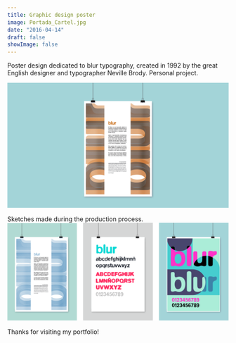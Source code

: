 ```yaml
---
title: Graphic design poster
image: Portada_Cartel.jpg
date: "2016-04-14"
draft: false
showImage: false
---
```


Poster design dedicated to blur typography, created in 1992 by the great English designer and typographer Neville Brody. Personal project.



![Poster](/images/Portada_Cartel2.jpg "Blur Poster")



Sketches made during the production process.
![Sketches](/images/SketchesBlur.png "Sketches")



Thanks for visiting my portfolio!
